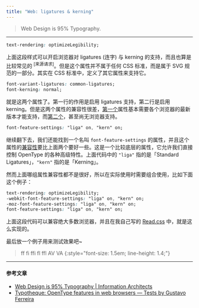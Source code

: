 ```yaml
---
title: "Web: ligatures & kerning"
---
```


> Web Design is 95% Typography.

* * *

``` css
text-rendering: optimizeLegibility;
```

上面这段样式可以开启浏览器对 ligatures (连字) 与 kerning 的支持，而且也算是比较常见的 <sup>[来源请求]</sup>。但是这个属性并不属于任何 CSS 标准，而是属于 SVG 规范的一部分。其实在 CSS 标准中，定义了其它属性来支持它。

``` css
font-variant-ligatures: common-ligatures;
font-kerning: normal;
```

就是这两个属性了。第一行的作用是启用 ligatures 支持，第二行是启用 kerning。但是这两个属性的兼容性很差，[第一个](https://developer.mozilla.org/en-US/docs/Web/CSS/font-variant-ligatures#Browser_Compatibility)属性基本需要各个浏览器的最新版本才能支持，而[第二个](https://developer.mozilla.org/en-US/docs/Web/CSS/font-kerning#Browser_Compatibility)，甚至尚无浏览器支持。

``` css
font-feature-settings: "liga" on, "kern" on;
```

继续翻下去，我们还能找到一个名叫 `font-feature-settings` 的属性，并且这个属性的[兼容性](https://developer.mozilla.org/en-US/docs/Web/CSS/font-feature-settings#Browser_compatibility)要比上面两个要好一些。这是一个比较底层的属性，它允许我们直接控制 OpenType 的各种高级特性。上面代码中的 `"liga"` 指的是「Standard Ligatures」，`"kern"` 指的是「Kerning」。

然而上面哪组属性兼容性都不是很好，所以在实际使用时需要组合使用，比如下面这个例子：

``` css
text-rendering: optimizeLegibility;
-webkit-font-feature-settings: "liga" on, "kern" on;
-moz-font-feature-settings: "liga" on, "kern" on;
font-feature-settings: "liga" on, "kern" on;
```

上面这段代码可以兼容绝大多数浏览器，并且在我自己写的 [Read.css](http://www.intptr.im/read.css/) 中，就是这么实现的。

最后放一个例子用来测试效果吧~

> ff fi ffi fl ffl
> AV VA
{:style="font-size: 1.5em; line-height: 1.4;"}

* * *

#### 参考文章

- [Web Design is 95% Typography \| Information Architects](https://ia.net/blog/the-web-is-all-about-typography-period/)
- [Typotheque: OpenType features in web browsers — Tests by Gustavo Ferreira](https://www.typotheque.com/articles/opentype_features_in_web_browsers_-_tests)
